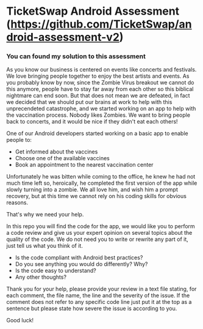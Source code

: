 # TicketSwap Android Assessment (https://github.com/TicketSwap/android-assessment-v2)

### You can found my solution to this assessment

As you know our business is centered on events like concerts and festivals. We love bringing people together to enjoy the best artists and events.
As you probably know by now, since the Zombie Virus breakout we cannot do this anymore, people have to stay far away from each other so this biblical nightmare can end soon.
But that does not mean we are defeated, in fact we decided that we should put our brains at work to help with this unprecendeted catastrophe, and we started working on an app to help with the vaccination process.
Nobody likes Zombies. We want to bring people back to concerts, and it would be nice if they didn't eat each others!

One of our Android developers started working on a basic app to enable people to:
- Get informed about the vaccines
- Choose one of the available vaccines
- Book an appointment to the nearest vaccination center

Unfortunately he was bitten while coming to the office, he knew he had not much time left so, heroically, he completed the first version of the app while slowly turning into a zombie. We all love him, and wish him a prompt recovery, but at this time we cannot rely on his coding skills for obvious reasons.

That's why we need your help.

In this repo you will find the code for the app, we would like you to perform a code review and give us your expert opinion on several topics about the quality of the code. We do not need you to write or rewrite any part of it, just tell us what you think of it.

- Is the code compliant with Android best practices?
- Do you see anything you would do differently? Why?
- Is the code easy to understand?
- Any other thoughts?

Thank you for your help, please provide your review in a text file stating, for each comment, the file name, the line and the severity of the issue. If the comment does not refer to any specific code line just put it at the top as a sentence but please state how severe the issue is according to you.

Good luck!
